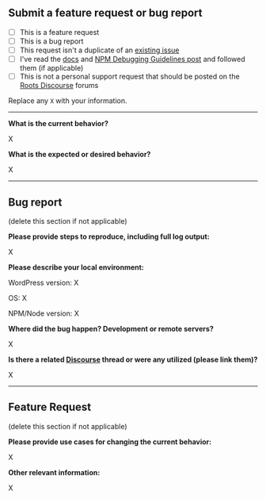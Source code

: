 ## Submit a feature request or bug report

- [ ] This is a feature request
- [ ] This is a bug report
- [ ] This request isn't a duplicate of an [existing issue](https://github.com/roots/telesphorus/issues)
- [ ] I've read the [docs](https://roots.io/telesphorus/docs) and [NPM Debugging Guidelines post](https://discourse.roots.io/t/npm-debugging-guidelines-failed-npm-install-bower-install-or-gulp-build-read-this/3060) and followed them (if applicable)
- [ ] This is not a personal support request that should be posted on the [Roots Discourse](https://discourse.roots.io/c/telesphorus) forums

Replace any `X` with your information.

---

**What is the current behavior?**

X


**What is the expected or desired behavior?**

X

---

## Bug report

(delete this section if not applicable)

**Please provide steps to reproduce, including full log output:**

X

**Please describe your local environment:**

WordPress version: X

OS: X

NPM/Node version: X

**Where did the bug happen? Development or remote servers?**

X


**Is there a related [Discourse](https://discourse.roots.io/) thread or were any utilized (please link them)?**

X

---

## Feature Request

(delete this section if not applicable)

**Please provide use cases for changing the current behavior:**

X

**Other relevant information:**

X